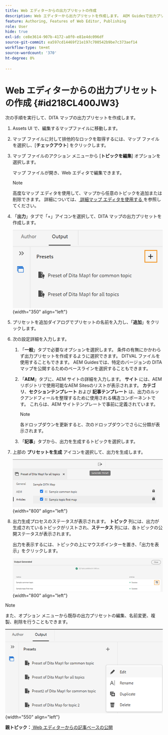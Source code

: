 ```yaml
---
title: Web エディターからの出力プリセットの作成
description: Web エディターから出力プリセットを作成します。 AEM Guidesで出力プリセットを編集、名前変更、複製、削除する方法について説明します。
feature: Authoring, Features of Web Editor, Publishing
role: User
hide: true
exl-id: ce8e3614-907b-4172-a8f0-e81e4dc096df
source-git-commit: ea597cd14469f21e197c700542b9be7c373aef14
workflow-type: tm+mt
source-wordcount: '370'
ht-degree: 0%

---
```


# Web エディターからの出力プリセットの作成 {#id218CL400JW3}

次の手順を実行して、DITA マップの出力プリセットを作成します。

1. Assets UI で、編集するマップファイルに移動します。

1. マップ ファイルに対して排他的なロックを取得するには、マップ ファイルを選択し、[**チェックアウト**] をクリックします。

1. マップ ファイルのアクション メニューから [**トピックを編集**] オプションを選択します。

   マップ ファイルが開き、Web エディタで編集できます。

   >[!NOTE]
   >
   > 高度なマップ エディタを使用して、マップから任意のトピックを追加または削除できます。 詳細については、[ 詳細マップ エディタを使用する ](map-editor-advanced-map-editor.md#) を参照してください。

1. 「**出力**」タブで「+」アイコンを選択して、DITA マップの出力プリセットを作成します。

   ![](images/output-tab-preset_cs.png){width="350" align="left"}

1. プリセットを追加ダイアログでプリセットの名前を入力し、「**追加**」をクリックします。

1. 次の設定詳細を入力します。

   1. 「**一般**」タブで必要なオプションを選択します。 条件の有無にかかわらず出力プリセットを作成するように選択できます。 DITVAL ファイルを使用することもできます。 AEM Guidesでは、特定のバージョンの DITA マップを公開するためのベースラインを選択することもできます。
   1. 「**AEM**」タブに、AEM サイトの詳細を入力します。 **サイト** には、AEM リポジトリで使用可能なAEM Sitesのリストが表示されます。 **カテゴリ**、**セクションテンプレート** および **記事テンプレート** は、出力のルックアンドフィールを整理するために使用される構造コンポーネントです。 これらは、AEM サイトテンプレートで事前に定義されています。

      >[!NOTE]
      >
      > 各ドロップダウンを更新すると、次のドロップダウンでさらに分類が表示されます。

   1. 「**記事**」タブから、出力を生成するトピックを選択します。
1. 上部の **プリセットを生成** アイコンを選択して、出力を生成します。

   ![](images/add-preset-articles-tab_cs.png){width="800" align="left"}

1. 出力生成プロセスのステータスが表示されます。 **トピック** 列には、出力が生成されているトピックがリストされ、**ステータス** 列には、各トピックの公開ステータスが表示されます。

   出力を表示するには、トピックの上にマウスポインターを置き、「出力を表示」をクリックします。

   ![](images/add-preset-output-generated_cs.png){width="800" align="left"}


>[!NOTE]
>
> また、オプション メニューから既存の出力プリセットの編集、名前変更、複製、削除を行うこともできます。

![](images/edit-preset_cs.png){width="550" align="left"}

**親トピック：**&#x200B;[ Web エディターからの記事ベースの公開 ](web-editor-article-publishing.md)
